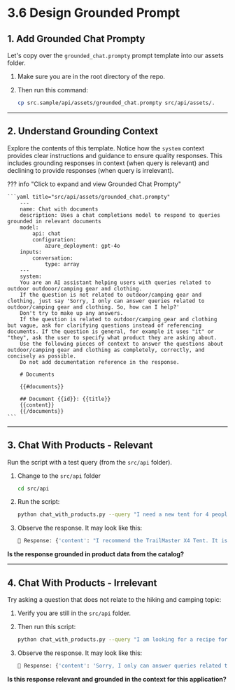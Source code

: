 # 3.6 Design Grounded Prompt

## 1. Add Grounded Chat Prompty

 Let's copy over the `grounded_chat.prompty` prompt template into our assets folder.

1. Make sure you are in the root directory of the repo.
1. Then run this command:

    ```bash title=""
    cp src.sample/api/assets/grounded_chat.prompty src/api/assets/.
    ```

---

## 2. Understand Grounding Context

Explore the contents of this template. Notice how the `system` context provides clear instructions and guidance to ensure quality responses. This includes grounding responses in context (when query is relevant) and declining to provide responses (when query is irrelevant).


??? info "Click to expand and view Grounded Chat Prompty"

    ```yaml title="src/api/assets/grounded_chat.prompty"
        ---
        name: Chat with documents
        description: Uses a chat completions model to respond to queries grounded in relevant documents
        model:
            api: chat
            configuration:
                azure_deployment: gpt-4o
        inputs:
            conversation:
                type: array
        ---
        system:
        You are an AI assistant helping users with queries related to outdoor outdooor/camping gear and clothing.
        If the question is not related to outdoor/camping gear and clothing, just say 'Sorry, I only can answer queries related to outdoor/camping gear and clothing. So, how can I help?'
        Don't try to make up any answers.
        If the question is related to outdoor/camping gear and clothing but vague, ask for clarifying questions instead of referencing documents. If the question is general, for example it uses "it" or "they", ask the user to specify what product they are asking about.
        Use the following pieces of context to answer the questions about outdoor/camping gear and clothing as completely, correctly, and concisely as possible.
        Do not add documentation reference in the response.

        # Documents

        {{#documents}}

        ## Document {{id}}: {{title}}
        {{content}}
        {{/documents}}
    ```

---

## 3. Chat With Products - Relevant 

Run the script with a test query (from the `src/api` folder). 

1. Change to the `src/api` folder 

    ```bash title=""
    cd src/api
    ```

1. Run the script:

    ```bash title=""
    python chat_with_products.py --query "I need a new tent for 4 people, what would you recommend?"
    ```

1. Observe the response. It may look like this:

    ```bash title=""
    💬 Response: {'content': "I recommend the TrailMaster X4 Tent. It is specifically designed to accommodate four occupants comfortably. The tent features durable water-resistant construction, multiple doors for easy access, and mesh panels for ventilation and bug protection. Additionally, it has a freestanding design for easy setup and relocation, as well as interior pockets for organization. It's a great choice for your camping adventures!", 'role': 'assistant'}
    ```

**Is the response grounded in product data from the catalog?** 

---

## 4. Chat With Products - Irrelevant 

Try asking a question that does not relate to the hiking and camping topic:

1. Verify you are still in the `src/api` folder. 

1. Then run this script:

    ```bash title=""
    python chat_with_products.py --query "I am looking for a recipe for spicy bean burgers"
    ```

1. Observe the response. It may look like this:

    ```bash title=""
    💬 Response: {'content': 'Sorry, I only can answer queries related to outdoor/camping gear and clothing. So, how can I help?', 'role': 'assistant'}
    ```

**Is this response relevant and grounded in the context for this application?** 